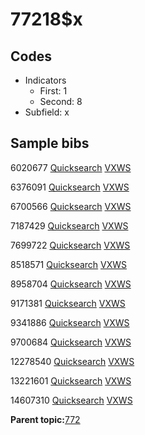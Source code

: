 # 77218$x

## Codes

-   Indicators
    -   First: 1
    -   Second: 8
-   Subfield: x

## Sample bibs

6020677 [Quicksearch](https://search.library.yale.edu/catalog/6020677) [VXWS](http://prodorbis.library.yale.edu:7014/vxws/GetHoldingsService?bibId=6020677)

6376091 [Quicksearch](https://search.library.yale.edu/catalog/6376091) [VXWS](http://prodorbis.library.yale.edu:7014/vxws/GetHoldingsService?bibId=6376091)

6700566 [Quicksearch](https://search.library.yale.edu/catalog/6700566) [VXWS](http://prodorbis.library.yale.edu:7014/vxws/GetHoldingsService?bibId=6700566)

7187429 [Quicksearch](https://search.library.yale.edu/catalog/7187429) [VXWS](http://prodorbis.library.yale.edu:7014/vxws/GetHoldingsService?bibId=7187429)

7699722 [Quicksearch](https://search.library.yale.edu/catalog/7699722) [VXWS](http://prodorbis.library.yale.edu:7014/vxws/GetHoldingsService?bibId=7699722)

8518571 [Quicksearch](https://search.library.yale.edu/catalog/8518571) [VXWS](http://prodorbis.library.yale.edu:7014/vxws/GetHoldingsService?bibId=8518571)

8958704 [Quicksearch](https://search.library.yale.edu/catalog/8958704) [VXWS](http://prodorbis.library.yale.edu:7014/vxws/GetHoldingsService?bibId=8958704)

9171381 [Quicksearch](https://search.library.yale.edu/catalog/9171381) [VXWS](http://prodorbis.library.yale.edu:7014/vxws/GetHoldingsService?bibId=9171381)

9341886 [Quicksearch](https://search.library.yale.edu/catalog/9341886) [VXWS](http://prodorbis.library.yale.edu:7014/vxws/GetHoldingsService?bibId=9341886)

9700684 [Quicksearch](https://search.library.yale.edu/catalog/9700684) [VXWS](http://prodorbis.library.yale.edu:7014/vxws/GetHoldingsService?bibId=9700684)

12278540 [Quicksearch](https://search.library.yale.edu/catalog/12278540) [VXWS](http://prodorbis.library.yale.edu:7014/vxws/GetHoldingsService?bibId=12278540)

13221601 [Quicksearch](https://search.library.yale.edu/catalog/13221601) [VXWS](http://prodorbis.library.yale.edu:7014/vxws/GetHoldingsService?bibId=13221601)

14607310 [Quicksearch](https://search.library.yale.edu/catalog/14607310) [VXWS](http://prodorbis.library.yale.edu:7014/vxws/GetHoldingsService?bibId=14607310)

**Parent topic:**[772](../../tags/772/772.md)

